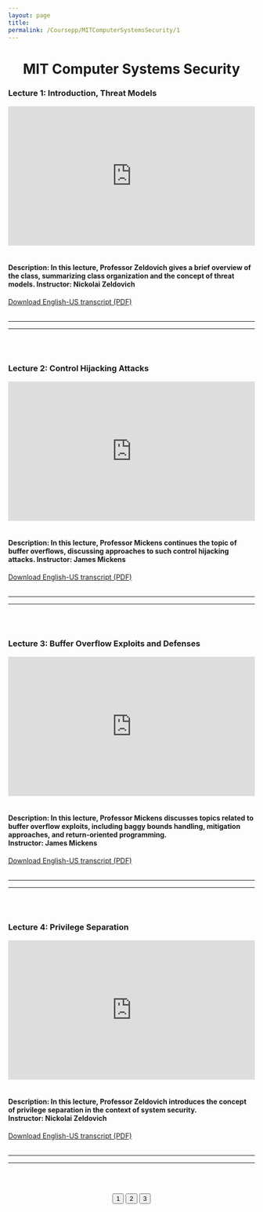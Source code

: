 ```yaml
---
layout: page
title: 
permalink: /Coursepp/MITComputerSystemsSecurity/1
---
```


<center><h1>MIT Computer Systems Security</h1></center>


<h3><bold>Lecture 1:</bold> Introduction, Threat Models</h3>

<div style="width: 100%;">    <div style="width: 100%; padding-top: 56.25%; position: relative;">        <iframe style="position: absolute; width: 100%; height: 100%; top: 0; right: 0; border: none" src="https://www.dideo.ir/pre_embed/v/yt/GqmQg-cszw4"                allowFullScreen="true" webkitallowfullscreen="true" mozallowfullscreen="true"  allow="accelerometer; gyroscope; picture-in-picture; autoplay; fullscreen; encrypted-media" frameborder="0"></iframe></div></div>
<br>
<h4>Description: In this lecture, Professor Zeldovich gives a brief overview of the class, summarizing class organization and the concept of threat models. Instructor: Nickolai Zeldovich</h4>
<a href="https://github.com/mahdi-javid/CSE/raw/master/static_files/MIT/1.pdf">Download English-US transcript (PDF)</a>
<br><br>

---
---

<br><br>
<h3><bold>Lecture 2:</bold> Control Hijacking Attacks</h3>

<div style="width: 100%;">    <div style="width: 100%; padding-top: 56.25%; position: relative;">        <iframe style="position: absolute; width: 100%; height: 100%; top: 0; right: 0; border: none" src="https://www.dideo.ir/pre_embed/v/yt/r4KjHEgg9Wg"                allowFullScreen="true" webkitallowfullscreen="true" mozallowfullscreen="true"  allow="accelerometer; gyroscope; picture-in-picture; autoplay; fullscreen; encrypted-media" frameborder="0">        </iframe>    </div></div>
<br>
<h4>Description: In this lecture, Professor Mickens continues the topic of buffer overflows, discussing approaches to such control hijacking attacks. Instructor: James Mickens</h4>
<a href="https://github.com/mahdi-javid/CSE/raw/master/static_files/MIT/2.pdf">Download English-US transcript (PDF)</a>
<br><br>

---
---

<br><br>

<h3><bold>Lecture 3:</bold> Buffer Overflow Exploits and Defenses</h3>

<div style="width: 100%;">    <div style="width: 100%; padding-top: 56.25%; position: relative;">        <iframe style="position: absolute; width: 100%; height: 100%; top: 0; right: 0; border: none" src="https://www.dideo.ir/pre_embed/v/yt/xSQxaie_h1o"                allowFullScreen="true" webkitallowfullscreen="true" mozallowfullscreen="true"  allow="accelerometer; gyroscope; picture-in-picture; autoplay; fullscreen; encrypted-media" frameborder="0">        </iframe>    </div></div>
<br>
<h4>Description: In this lecture, Professor Mickens discusses topics related to buffer overflow exploits, including baggy bounds handling, mitigation approaches, and return-oriented programming.<br>Instructor: James Mickens</h4>
<a href="https://github.com/mahdi-javid/CSE/raw/master/static_files/MIT/3.pdf">Download English-US transcript (PDF)</a>
<br><br>

---
---

<br><br>

<h3><bold>Lecture 4:</bold> Privilege Separation</h3>

<div style="width: 100%;">    <div style="width: 100%; padding-top: 56.25%; position: relative;">        <iframe style="position: absolute; width: 100%; height: 100%; top: 0; right: 0; border: none" src="https://www.dideo.ir/pre_embed/v/yt/dNl22h1kW1k"                allowFullScreen="true" webkitallowfullscreen="true" mozallowfullscreen="true"  allow="accelerometer; gyroscope; picture-in-picture; autoplay; fullscreen; encrypted-media" frameborder="0">        </iframe>    </div></div>
<br>
<h4>Description: In this lecture, Professor Zeldovich introduces the concept of privilege separation in the context of system security.<br>Instructor: Nickolai Zeldovich</h4>
<a href="https://github.com/mahdi-javid/CSE/raw/master/static_files/MIT/4.pdf">Download English-US transcript (PDF)</a>
<br><br>

---
---

<br><br>
<center>

<button class = "button-coursepp disabled-coursepp"> 1 </button>
<button class = "button-coursepp" onclick="window.location.href = 'mahdi-javid.github.io/CSE/Coursepp/MITComputerSystemsSecurity/2'">2</button>
<button class = "button-coursepp" onclick="window.location.href = 'mahdi-javid.github.io/CSE/Coursepp/MITComputerSystemsSecurity/3'">3</button>

</center>

















<!-- <form action="https://mahdi-javid.github.io/CSE/Coursepp/MITComputerSystemsSecurity/2">
    <button class = "button-coursepp">2</button>
</form> -->
<!-- <a style="color: white; text-align:center;  text-decoration: none; display: inline-block; font-size: 16px;" href ='https://mahdi-javid.github.io/CSE/Coursepp/MITComputerSystemsSecurity/2'>
2</a> -->